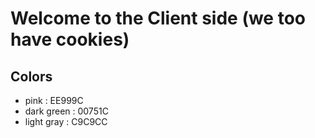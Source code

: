 # Welcome to the Client side (we too have cookies)

## Colors
- pink : EE999C
- dark green : 00751C
- light gray : C9C9CC